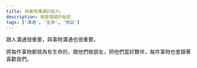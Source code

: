 ```yaml
---
title: 與事物溝通的能力。
description: 被愛環繞的秘密
tags: ['溝通', '生命', '物品']
---
```

跟人溝通很重要，與事物溝通也很重要。

將每件事物都視為有生命的，跟他們做朋友，把他們當好夥伴，每件事物也會跟著喜歡我們。
